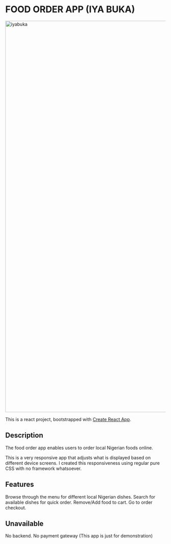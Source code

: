 # FOOD ORDER APP (IYA BUKA)

<a href="https://iyabuka.netlify.app/" target="_blank"><img width="1227" alt="iyabuka" src="https://user-images.githubusercontent.com/26228761/235384821-7b65e86d-378e-42c5-a68b-bd647df133a0.png"></a>

This is a react project, bootstrapped with [Create React App](https://github.com/facebook/create-react-app).

## Description

The food order app enables users to order local Nigerian foods online.

This is a very responsive app that adjusts what is displayed based on different device screens. I created this responsiveness using regular pure CSS with no framework whatsoever.

## Features

Browse through the menu for different local Nigerian dishes.
Search for available dishes for quick order.
Remove/Add food to cart.
Go to order checkout.

## Unavailable
No backend.
No payment gateway (This app is just for demonstration)

